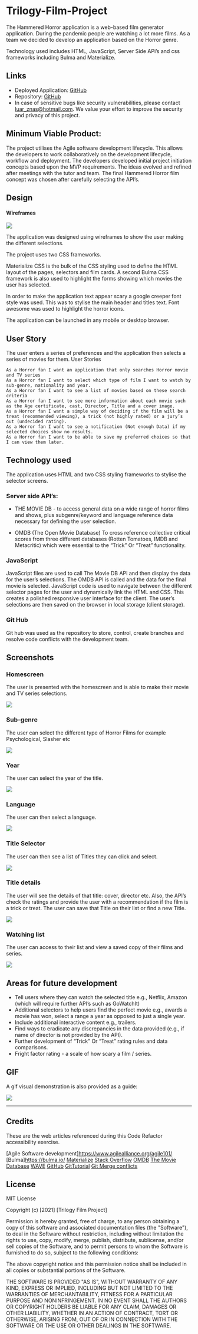 # Trilogy-Film-Project

The Hammered Horror application is a web-based film generator application. During the pandemic people are watching a lot more films. As a team we decided to develop an application based on the Horror genre.

Technology used includes HTML, JavaScript, Server Side APi’s and css frameworks including Bulma and Materialize.

## Links

- Deployed Application: [GitHub](https://itsraulsanz.github.io/trilogy-film-project/index.html)
- Repository: [GitHub](https://github.com/itsraulsanz/trilogy-film-project)
- In case of sensitive bugs like security vulnerabilities, please contact luar_znas@hotmail.com. We value your effort to improve the security and privacy of this project.

## Minimum Viable Product:

The project utilises the Agile software development lifecycle. This allows the developers to work collaboratively on the development lifecycle, workflow and deployment.
The developers developed initial project initiation concepts based upon the MVP requirements. The ideas evolved and refined after meetings with the tutor and team. The final Hammered Horror film concept was chosen after carefully selecting the API’s.

## Design

#### Wireframes
<img src="./assets/images/wireframes.png">

The application was designed using wireframes to show the user making the different selections.

The project uses two CSS frameworks.

Materialize CSS is the bulk of the CSS styling used to define the HTML layout of the pages, selectors and film cards. A second Bulma CSS framework is also used to highlight the forms showing which movies the user has selected.

In order to make the application text appear scary a google creeper font style was used. This was to stylise the main header and titles text. Font awesome was used to highlight the horror icons.

The application can be launched in any mobile or desktop browser.

## User Story

The user enters a series of preferences and the application then selects a series of movies for them.
User Stories

```
As a Horror fan I want an application that only searches Horror movie and TV series
As a Horror fan I want to select which type of film I want to watch by sub-genre, nationality and year.
As a Horror fan I want to see a list of movies based on these search criteria
As a Horror fan I want to see more information about each movie such as the Age certificate, cast, Director, Title and a cover image.
As a Horror fan I want a simple way of deciding if the film will be a treat (recommended viewing), a trick (not highly rated) or a jury’s out (undecided rating).
As a Horror fan I want to see a notification (Not enough Data) if my selected choices show no results.
As a Horror fan I want to be able to save my preferred choices so that I can view them later.
```

## Technology used

The application uses HTML and two CSS styling frameworks to stylise the selector screens.

### Server side API’s:

- THE MOVIE DB - to access general data on a wide range of horror films and shows, plus subgenre/keyword and language reference data necessary for defining the user selection.

- OMDB (The Open Movie Database)
  To cross reference collective critical scores from three different databases (Rotten Tomatoes, IMDB and Metacritic) which were essential to the “Trick” Or “Treat” functionality.

### JavaScript

JavaScript files are used to call The Movie DB API and then display the data for the user’s selections. The OMDB API is called and the data for the final movie is selected. JavaScript code is used to navigate between the different selector pages for the user and dynamically link the HTML and CSS. This creates a polished responsive user interface for the client.
The user’s selections are then saved on the browser in local storage (client storage).

### Git Hub

Git hub was used as the repository to store, control, create branches and resolve code conflicts with the development team.

## Screenshots

### Homescreen
The user is presented with the homescreen and is able to make their movie and TV series selections.

<img src="./assets/images/homescreen.png">

### Sub-genre

The user can select the different type of Horror Films for example Psychological, Slasher etc

<img src="./assets/images/Screenshot 2021-04-09 at 21.02.23.png">

### Year

The user can select the year of the title.

<img src="./assets/images/Screenshot 2021-04-09 at 21.43.52.png">

### Language

The user can then select a language.

<img src="./assets/images/Screenshot 2021-04-09 at 21.44.58.png">

### Title Selector

The user can then see a list of Titles they can click and select.

<img src="./assets/images/Screenshot 2021-04-09 at 21.52.05.png">

### Title details

The user will see the details of that title: cover, director etc. Also, the API’s check the ratings and provide the user with a recommendation if the film is a trick or treat.
The user can save that Title on their list or find a new Title.

<img src="./assets/images/Screenshot 2021-04-09 at 22.24.49.png">

### Watching list

The user can access to their list and view a saved copy of their films and series.

<img src="./assets/images/save list.png">

## Areas for future development

* Tell users where they can watch the selected title e.g., Netflix, Amazon (which will require further API’s such as GoWatchIt)
* Additional selectors to help users find the perfect movie e.g., awards a movie has won, select a range a year as opposed to just a single year.
* Include additional interactive content e.g., trailers.
* Find ways to eradicate any discrepancies in the data provided (e.g., if name of director is not provided by the API).
* Further development of “Trick” Or “Treat” rating rules and data comparisons.
* Fright factor rating - a scale of how scary a film / series.

## GIF

A gif visual demonstration is also provided as a guide:

<img src="./assets/images/HAMMERED HORROR DEMO.gif">


---

## Credits

These are the web articles referenced during this Code Refactor accessibility exercise.

[Agile Software development]https://www.agilealliance.org/agile101/
[Bulma]https://bulma.io/
[Materialize](https://materializecss.com/getting-started.html)
[Stack Overflow](https://stackoverflow.com/)
[OMDB](http://www.omdbapi.com/)
[The Movie Database](https://www.themoviedb.org/?language=en-GB)
[WAVE](https://wave.webaim.org/)
[GitHub](https://git-scm.com/book/en/v2/Git-Branching-Branching-Workflows)
[GitTutorial](https://www.learnenough.com/git-tutorial/getting_started)
[Git Merge conflicts](https://docs.github.com/en/github/collaborating-with-issues-and-pull-requests/resolving-a-merge-conflict-using-the-command-line)

## License

MIT License

Copyright (c) [2021] [Trilogy Film Project]

Permission is hereby granted, free of charge, to any person obtaining a copy
of this software and associated documentation files (the "Software"), to deal
in the Software without restriction, including without limitation the rights
to use, copy, modify, merge, publish, distribute, sublicense, and/or sell
copies of the Software, and to permit persons to whom the Software is
furnished to do so, subject to the following conditions:

The above copyright notice and this permission notice shall be included in all
copies or substantial portions of the Software.

THE SOFTWARE IS PROVIDED "AS IS", WITHOUT WARRANTY OF ANY KIND, EXPRESS OR
IMPLIED, INCLUDING BUT NOT LIMITED TO THE WARRANTIES OF MERCHANTABILITY,
FITNESS FOR A PARTICULAR PURPOSE AND NONINFRINGEMENT. IN NO EVENT SHALL THE
AUTHORS OR COPYRIGHT HOLDERS BE LIABLE FOR ANY CLAIM, DAMAGES OR OTHER
LIABILITY, WHETHER IN AN ACTION OF CONTRACT, TORT OR OTHERWISE, ARISING FROM,
OUT OF OR IN CONNECTION WITH THE SOFTWARE OR THE USE OR OTHER DEALINGS IN THE
SOFTWARE.
